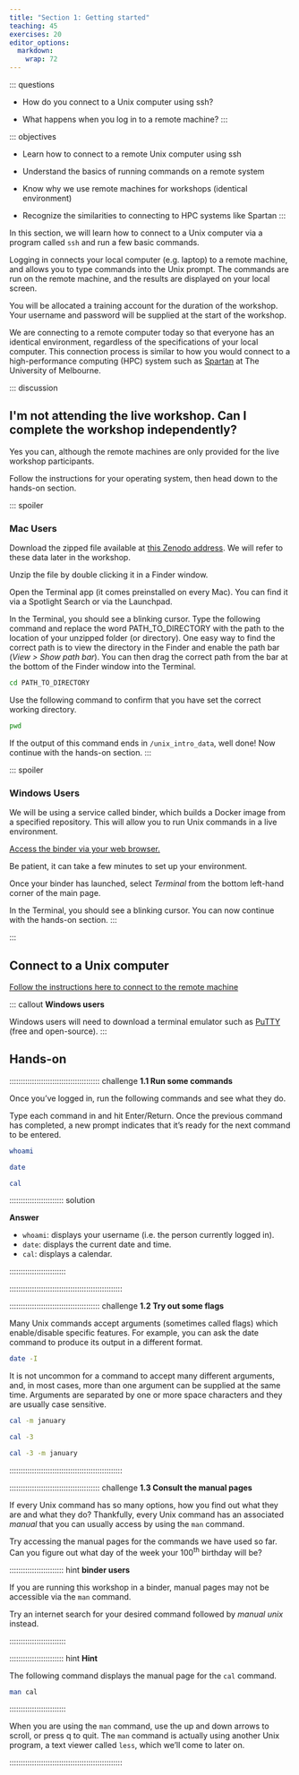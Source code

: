 ```yaml
---
title: "Section 1: Getting started"
teaching: 45
exercises: 20
editor_options: 
  markdown: 
    wrap: 72
---
```


::: questions
- How do you connect to a Unix computer using ssh?

- What happens when you log in to a remote machine?
:::


::: objectives
- Learn how to connect to a remote Unix computer using ssh

- Understand the basics of running commands on a remote system

- Know why we use remote machines for workshops (identical environment)

- Recognize the similarities to connecting to HPC systems like Spartan
:::



In this section, we will learn how to connect to a Unix computer via a program called `ssh` and run a few basic commands.

Logging in connects your local computer (e.g. laptop) to a remote machine, and allows you to type commands into the Unix prompt. The commands are run on the remote machine, and the results are displayed on your local screen.

You will be allocated a training account for the duration of the workshop. Your username and password will be supplied at the start of the workshop.

We are connecting to a remote computer today so that everyone has an identical environment, regardless of the specifications of your local computer. This connection process is similar to how you would connect to a high-performance computing (HPC) system such as [Spartan](https://dashboard.hpc.unimelb.edu.au/) at The University of Melbourne.

::: discussion

## I'm not attending the live workshop. Can I complete the workshop independently?

Yes you can, although the remote machines are only provided for the live workshop participants.

Follow the instructions for your operating system, then head down to the hands-on section.

::: spoiler

### Mac Users

Download the zipped file available at [this Zenodo address](https://zenodo.org/your-link). We will refer to these data later in the workshop.

Unzip the file by double clicking it in a Finder window.

Open the Terminal app (it comes preinstalled on every Mac). You can find it via a Spotlight Search or via the Launchpad.

In the Terminal, you should see a blinking cursor. Type the following command and replace the word PATH_TO_DIRECTORY with the path to the location of your unzipped folder (or directory). One easy way to find the correct path is to view the directory in the Finder and enable the path bar (*View \> Show path bar*). You can then drag the correct path from the bar at the bottom of the Finder window into the Terminal.

``` bash
cd PATH_TO_DIRECTORY
```


Use the following command to confirm that you have set the correct working directory.

``` bash
pwd
```


If the output of this command ends in `/unix_intro_data`, well done! Now continue with the hands-on section.
:::

::: spoiler

### Windows Users

We will be using a service called binder, which builds a Docker image from a specified repository. This will allow you to run Unix commands in a live environment.

[Access the binder via your web browser.](https://mybinder.org/v2/gh/melbournebioinformatics/training-infrastructure/HEAD)

Be patient, it can take a few minutes to set up your environment.

Once your binder has launched, select *Terminal* from the bottom left-hand corner of the main page.

In the Terminal, you should see a blinking cursor. You can now continue with the hands-on section.
:::

::: 

## Connect to a Unix computer

[Follow the instructions here to connect to the remote machine](https://www.melbournebioinformatics.org.au/tutorials/tutorials/workshop_delivery_mode_info/workshops_nectar/)

::: callout
**Windows users**

Windows users will need to download a terminal emulator such as [PuTTY](https://www.putty.org/) (free and open-source).
:::

## Hands-on

:::::::::::::::::::::::::::::::::::::::: challenge
**1.1 Run some commands**

Once you’ve logged in, run the following commands and see what they do.

Type each command in and hit Enter/Return. Once the previous command has completed, a new prompt indicates that it’s ready for the next command to be entered.

```bash
whoami
```

```bash
date
```

```bash
cal
```

:::::::::::::::::::::::: solution

**Answer**

- `whoami`: displays your username (i.e. the person currently logged in).
- `date`: displays the current date and time.
- `cal`: displays a calendar.

:::::::::::::::::::::::::

::::::::::::::::::::::::::::::::::::::::::::::::::

:::::::::::::::::::::::::::::::::::::::: challenge
**1.2 Try out some flags**

Many Unix commands accept arguments (sometimes called flags) which enable/disable specific features. For example, you can ask the date command to produce its output in a different format.

```bash
date -I
```

It is not uncommon for a command to accept many different arguments, and, in most cases, more than one argument can be supplied at the same time. Arguments are separated by one or more space characters and they are usually case sensitive.

```bash
cal -m january
```

```bash
cal -3
```

```bash
cal -3 -m january
```

::::::::::::::::::::::::::::::::::::::::::::::::::

:::::::::::::::::::::::::::::::::::::::: challenge
**1.3 Consult the manual pages**

If every Unix command has so many options, how you find out what they are and what they do? Thankfully, every Unix command has an associated *manual* that you can usually access by using the `man` command.

Try accessing the manual pages for the commands we have used so far. Can you figure out what day of the week your 100<sup>th</sup> birthday will be?

:::::::::::::::::::::::: hint
**binder users**

If you are running this workshop in a binder, manual pages may not be accessible via the `man` command.

Try an internet search for your desired command followed by *manual unix* instead.

:::::::::::::::::::::::::

:::::::::::::::::::::::: hint
**Hint**

The following command displays the manual page for the `cal` command.

```bash
man cal
```

:::::::::::::::::::::::::

When you are using the `man` command, use the up and down arrows to scroll, or press q to quit. The `man` command is actually using another Unix program, a text viewer called `less`, which we’ll come to later on.

::::::::::::::::::::::::::::::::::::::::::::::::::


